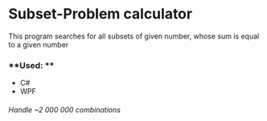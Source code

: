 # Subset-Problem calculator
This program searches for all subsets of given number, whose sum is equal to a given number

###  **Used: **
- C#
- WPF

###### Handle ~2 000 000 combinations
